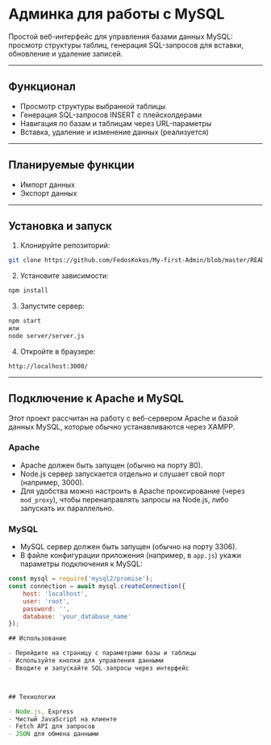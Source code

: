 # Админка для работы с MySQL

Простой веб-интерфейс для управления базами данных MySQL: просмотр структуры таблиц, генерация SQL-запросов для вставки, обновление и удаление записей.

---

## Функционал

- Просмотр структуры выбранной таблицы  
- Генерация SQL-запросов INSERT с плейсхолдерами  
- Навигация по базам и таблицам через URL-параметры  
- Вставка, удаление и изменение данных (реализуется)

---

## Планируемые функции

- Импорт данных  
- Экспорт данных  

---

## Установка и запуск

1. Клонируйте репозиторий:  
```bash
git clone https://github.com/FedosKokos/My-first-Admin/blob/master/README.md
```

2. Установите зависимости:  
```bash
npm install
```

3. Запустите сервер:  
```bash
npm start
или
node server/server.js
```


4. Откройте в браузере:  
```
http://localhost:3000/
```

---


## Подключение к Apache и MySQL

Этот проект рассчитан на работу с веб-сервером Apache и базой данных MySQL, которые обычно устанавливаются через XAMPP.

### Apache

- Apache должен быть запущен (обычно на порту 80).
- Node.js сервер запускается отдельно и слушает свой порт (например, 3000).
- Для удобства можно настроить в Apache проксирование (через `mod_proxy`), чтобы перенаправлять запросы на Node.js, либо запускать их параллельно.

### MySQL

- MySQL сервер должен быть запущен (обычно на порту 3306).
- В файле конфигурации приложения (например, в `app.js`) укажи параметры подключения к MySQL:

```js
const mysql = require('mysql2/promise');
const connection = await mysql.createConnection({
    host: 'localhost',
    user: 'root',
    password: '',
    database: 'your_database_name'
});

## Использование

- Перейдите на страницу с параметрами базы и таблицы  
- Используйте кнопки для управления данными  
- Вводите и запускайте SQL-запросы через интерфейс



## Технологии

- Node.js, Express  
- Чистый JavaScript на клиенте  
- Fetch API для запросов  
- JSON для обмена данными




